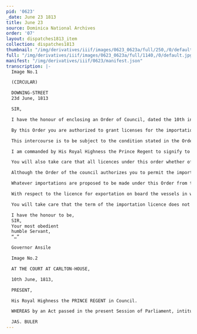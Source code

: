 ```yaml
---
pid: '0623'
_date: June 23 1813
title: June 23
source: Dominica National Archives
order: '07'
layout: dispatches1813_item
collection: dispatches1813
thumbnail: "/img/derivatives/iiif/images/0623_0623a/full/250,/0/default.jpg"
full: "/img/derivatives/iiif/images/0623_0623a/full/1140,/0/default.jpg"
manifest: "/img/derivatives/iiif/0623/manifest.json"
transcription: |-
  Image No.1

  (CIRCULAR)

  DOWNING-STREET
  23d June, 1813

  SIR,

  I have the honour of enclosing an Order of Council, dated the 10th instant which it has been judged expedient to issue in consequence of the continuance of Hostilities between His Majesty and the United States of America.

  By this Order you are authorized to grant licenses for the importation of certain articles enumerated in the Order, and for the exportation of certain articles also enumerated in the said Order, in the ship in which the importations aforesaid shall have been previously made.

  This intercourse is to be subject to the condition stated in the Order, and to such instructions as you may, from time to time, receive from one of His Majesty’s Principal Secretaries of State.

  I am commanded by His Royal Highness the Prince Regent to signify to you, that, in granting the license for importation of the above enumerated articles, you take care that the articles, so to be imported be severally enumerated in the body of the license; that the port or place from whence the importation is to be made, and the port to which she is bound, be inserted in the body of the license; that is the person applying for the licence shall not be able to state the name f the vessel on board of which the proposed importation is to be made, the condition of the license should be, that the name of the vessel, the name of her master, her tonnage, and her national character, be endorsed n the license, on quitting her port of clearance, and that the condition of the license should also be, that se proceeds directly to her port of destination.

  You will also take care that all licences under this order whether of import from or export to Ports of the United States be confined by express words in the body of the licence to ports not blockaded.

  Although the Order of the council authorizes you to permit the importation of the enumerated articles in any vessel not French, you will not grant these licence to ay except to vessels in amity with His Majesty, unless you are convinced that the Isle of Dominica will be exposed to serious embarrassment by so confining the importation in question.

  Whatever importations are proposed to be made under this Order from the United States of America should be by your licences confined to the ports of the Eastern States exclusively, unless you have reason to believe that the object of the Order would not be fulfilled if licences are not also granted for importation from the other ports belonging to the United States.

  With respect to the licence for exportation on board the vessels in which an importation shall have been previously made, you will observe that the Order does not require that the port of destination in such case shall be the same as that from whence the importation had been made. But you will take care that in the body of the licence be inserted the name of the vessel, her tonnage, the name of her Master, and his national character, the port of clearance, and the port of destination, and the cargo be described in the body of the licence according to the words of the Order, viz. Rum, molasses, or any other goods and commodities whatsoever, except sugar, indigo, cotton-wool, coffee and cocoa.

  You will take care that the term of the importation licence does not exceed the order under which it is granted, and that you do not issue and licence for exportation under this Order after that period. The fee payable for each licence is not in any case to exceed the sum of one pound one shilling.

  I have the honour to be,
  SIR,
  Your most obedient
  humble Servant,
  “…”

  Governor Ansile

  Image No.2

  AT THE COURT AT CARLTON-HOUSE,

  10th June, 1813,

  PRESENT,

  His Royal Highness the PRINCE REGENT in Council.

  WHEREAS by an Act passed in the present Session of Parliament, intituled “An Act for empowering His Majesty to authorize the importation and exportation of certain articles into and from the West Indies, South America and Newfoundland, until six weeks after the commencement of the next Session o Parliament,” It is declare that it shall and may be lawful for His Majesty, from and after the passing of the said Act. And until six weeks after the commencement of the next Session of Parliament, by any Order or Orders in Council for the purpose to be issued, further to authorize the Governor or Lieutenant- Governor of any of the islands in the West Indies to His Majesty belonging (in which description the Bahamas and Bermuda or Somers Islands are included,) or of any of the island and territories to His Majesty belonging on the Continent of South America, to permit the importation of corn, grain, meal, flour, bread, biscuit, and rice into any of the said islands, ands and territories, in any unarmed ship or vessel not belonging to France, or to the subjects or inhabitants thereof, or any port or place annexed to the territories of France, and to export there from, in such ships or vessels, rum and molasses, and any other goods and commodities whatsoever, except sugar, indigo, cotton-wool, coffee and cocoa, subject to such regulations and restrictions as shall be contained in such order and orders., and to such instructions as the Governor or Lieutenant-Governor may, from time to time, receive from His Majesty, signified by one of His Majesty’s Principal Secretaries of State; His Royal Highness the Prince Regent, in the name and on behalf of His Majesty, and by and with the advice of His Majesty’s Privy Council, is pleased further to authorize and empower the Governor or Lieutenant-Governor of any of the said islands, lands, and territories abovementioned, and they are herby respectively authorized and empowered to permit, until the 31st day of October next, the importation into the said islands, lands, and territories respectively, of corn, grain, meal, flour, bread, biscuit, and rice, in any unarmed ship or vessel not belonging to France, or to the subjects or inhabitants thereof, or any port or place annexed to the territories of France, under the licence of the said respective Governors, which they are hereby empowered to grant in His Majesty’s name, subject to such instructions as His Royal Highness the Prince Regent, in the name and on behalf of His Majesty, shall, from time to time, think fit to issue, to be signified by one of His Majesty’s Principal Secretaries of State; and also to permit, under licences to be granted as aforesaid, the exportation from the said islands, lands, and territories into which such importation as aforesaid shall be made, of run and molasses, and any other goods and commodities whatsoever, except sugar, indigo, cotton wool, coffee and cocoa; Provided that such ships or vessels shall duly enter into, report and deliver their respective cargoes, and reload at such ports only, where regular custom houses shall have been established.

  JAS. BULER
---
```

